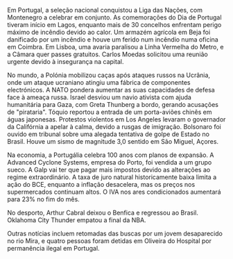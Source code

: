 Em Portugal, a seleção nacional conquistou a Liga das Nações, com Montenegro a celebrar em conjunto. As comemorações do Dia de Portugal tiveram início em Lagos, enquanto mais de 30 concelhos enfrentam perigo máximo de incêndio devido ao calor. Um armazém agrícola em Beja foi danificado por um incêndio e houve um ferido num incêndio numa oficina em Coimbra. Em Lisboa, uma avaria paralisou a Linha Vermelha do Metro, e a Câmara quer passes gratuitos. Carlos Moedas solicitou uma reunião urgente devido à insegurança na capital.

No mundo, a Polónia mobilizou caças após ataques russos na Ucrânia, onde um ataque ucraniano atingiu uma fábrica de componentes electrónicos. A NATO pondera aumentar as suas capacidades de defesa face à ameaça russa. Israel desviou um navio ativista com ajuda humanitária para Gaza, com Greta Thunberg a bordo, gerando acusações de "pirataria". Tóquio reportou a entrada de um porta-aviões chinês em águas japonesas. Protestos violentos em Los Angeles levaram o governador da Califórnia a apelar à calma, devido a rusgas de imigração. Bolsonaro foi ouvido em tribunal sobre uma alegada tentativa de golpe de Estado no Brasil. Houve um sismo de magnitude 3,0 sentido em São Miguel, Açores.

Na economia, a Portugália celebra 100 anos com planos de expansão. A Advanced Cyclone Systems, empresa do Porto, foi vendida a um grupo sueco. A Galp vai ter que pagar mais impostos devido as alterações ao regime extraordinário. A taxa de juro natural historicamente baixa limita a ação do BCE, enquanto a inflação desacelera, mas os preços nos supermercados continuam altos. O IVA nos ares condicionados aumentará para 23% no fim do mês.

No desporto, Arthur Cabral deixou o Benfica e regressou ao Brasil. Oklahoma City Thunder empatou a final da NBA.

Outras notícias incluem retomadas das buscas por um jovem desaparecido no rio Mira, e quatro pessoas foram detidas em Oliveira do Hospital por permanência ilegal em Portugal.